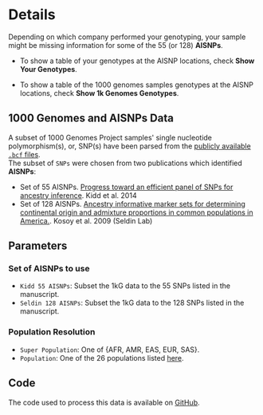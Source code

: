 # Details

Depending on which company performed your genotyping, your sample might be missing information for some of the 55 (or 128) **AISNPs**.

* To show a table of your genotypes at the AISNP locations, check **Show Your Genotypes**.

* To show a table of the 1000 genomes samples genotypes at the AISNP locations, check **Show 1k Genomes Genotypes**.

## 1000 Genomes and AISNPs Data

A subset of 1000 Genomes Project samples' single nucleotide polymorphism(s), or, SNP(s) have been parsed from the [publicly available `.bcf` files](ftp.1000genomes.ebi.ac.uk/vol1/ftp/release/20130502/supporting/bcf_files/).  
The subset of `SNPs` were chosen from two publications which identified **AISNPs**:
  * Set of 55 AISNPs. [Progress toward an efficient panel of SNPs for ancestry inference](https://www.ncbi.nlm.nih.gov/pubmed?db=pubmed&cmd=Retrieve&dopt=citation&list_uids=24508742). Kidd et al. 2014
  * Set of 128 AISNPs. [Ancestry informative marker sets for determining continental origin and admixture proportions in common populations in America.](https://www.ncbi.nlm.nih.gov/pubmed?cmd=Retrieve&dopt=citation&list_uids=18683858). Kosoy et al. 2009 (Seldin Lab)

## Parameters

### Set of AISNPs to use

* `Kidd 55 AISNPs`: Subset the 1kG data to the 55 SNPs listed in the manuscript.
* `Seldin 128 AISNPs`: Subset the 1kG data to the 128 SNPs listed in the manuscript.

### Population Resolution

* `Super Population`: One of {AFR, AMR, EAS, EUR, SAS}.
* `Population`: One of the 26 populations listed [here](http://www.internationalgenome.org/faq/which-populations-are-part-your-study/).

## Code

The code used to process this data is available on [GitHub](https://github.com/arvkevi/ezancestry).
